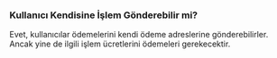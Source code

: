 ### Kullanıcı Kendisine İşlem Gönderebilir mi?

Evet, kullanıcılar ödemelerini kendi ödeme adreslerine gönderebilirler. Ancak yine de ilgili işlem ücretlerini ödemeleri gerekecektir.